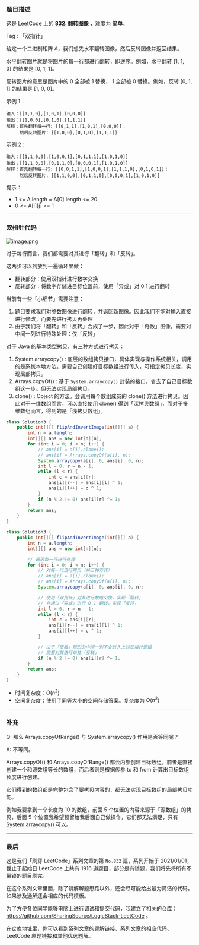 ### 题目描述

这是 LeetCode 上的 **[832. 翻转图像](https://leetcode-cn.com/problems/flipping-an-image/solution/shuang-zhi-zhen-yi-bian-chu-li-huan-you-ik0v1/)** ，难度为 **简单**。

Tag : 「双指针」



给定一个二进制矩阵 A，我们想先水平翻转图像，然后反转图像并返回结果。

水平翻转图片就是将图片的每一行都进行翻转，即逆序。例如，水平翻转 [1, 1, 0] 的结果是 [0, 1, 1]。

反转图片的意思是图片中的 0 全部被 1 替换， 1 全部被 0 替换。例如，反转 [0, 1, 1] 的结果是 [1, 0, 0]。


示例 1：
```
输入：[[1,1,0],[1,0,1],[0,0,0]]
输出：[[1,0,0],[0,1,0],[1,1,1]]
解释：首先翻转每一行: [[0,1,1],[1,0,1],[0,0,0]]；
     然后反转图片: [[1,0,0],[0,1,0],[1,1,1]]
```
示例 2：
```
输入：[[1,1,0,0],[1,0,0,1],[0,1,1,1],[1,0,1,0]]
输出：[[1,1,0,0],[0,1,1,0],[0,0,0,1],[1,0,1,0]]
解释：首先翻转每一行: [[0,0,1,1],[1,0,0,1],[1,1,1,0],[0,1,0,1]]；
     然后反转图片: [[1,1,0,0],[0,1,1,0],[0,0,0,1],[1,0,1,0]]
```

提示：
* 1 <= A.length = A[0].length <= 20
* 0 <= A[i][j] <= 1

---

### 双指针代码

![image.png](https://pic.leetcode-cn.com/1614132194-quqFdD-image.png)


对于每行而言，我们都需要对其进行「翻转」和「反转」。

这两步可以到放到一遍循环里做：
* 翻转部分：使用双指针进行数字交换
* 反转部分：将数字存储进目标位置前，使用「异或」对 0 1 进行翻转

当前有一些「小细节」需要注意：
1. 题目要求我们对参数图像进行翻转，并返回新图像。因此我们不能对输入直接进行修改，而要先进行拷贝再处理
2. 由于我们将「翻转」和「反转」合成了一步，因此对于「奇数」图像，需要对中间一列进行特殊处理：仅「反转」

对于 Java 的基本类型拷贝，有三种方式进行拷贝：
1. System.arraycopy() : 底层的数组拷贝接口，具体实现与操作系统相关，调用的是系统本地方法。需要自己创建好目标数组进行传入，可指定拷贝长度，实现局部拷贝。
2. Arrays.copyOf() : 基于 `System.arraycopy()` 封装的接口，省去了自己目标数组这一步。但无法实现局部拷贝。
3. clone() : Object 的方法。会调用每个数组成员的 clone() 方法进行拷贝。因此对于一维数组而言，可以直接使用 clone() 得到「深拷贝数组」，而对于多维数组而言，得到的是「浅拷贝数组」。


```java [] 
class Solution3 {
    public int[][] flipAndInvertImage(int[][] a) {
        int n = a.length;
        int[][] ans = new int[n][n];
        for (int i = 0; i < n; i++) {
            // ans[i] = a[i].clone(); 
            // ans[i] = Arrays.copyOf(a[i], n); 
            System.arraycopy(a[i], 0, ans[i], 0, n); 
            int l = 0, r = n - 1;
            while (l < r) {
                int c = ans[i][r];
                ans[i][r--] = ans[i][l] ^ 1;
                ans[i][l++] = c ^ 1;
            }
            if (n % 2 != 0) ans[i][r] ^= 1; 
        }
        return ans;
    }
}
```
```java []
class Solution3 {
    public int[][] flipAndInvertImage(int[][] a) {
        int n = a.length;
        int[][] ans = new int[n][n];

        // 遍历每一行进行处理
        for (int i = 0; i < n; i++) {
            // 对每一行进行拷贝（共三种方式）
            // ans[i] = a[i].clone(); 
            // ans[i] = Arrays.copyOf(a[i], n); 
            System.arraycopy(a[i], 0, ans[i], 0, n); 

            // 使用「双指针」对其进行数组交换，实现「翻转」
            // 并通过「异或」进行 0 1 翻转，实现「反转」
            int l = 0, r = n - 1;
            while (l < r) {
                int c = ans[i][r];
                ans[i][r--] = ans[i][l] ^ 1;
                ans[i][l++] = c ^ 1;
            }

            // 由于「奇数」矩形的中间一列不会进入上述双指针逻辑
            // 需要对其进行单独「反转」
            if (n % 2 != 0) ans[i][r] ^= 1; 
        }
        return ans;
    }
}
```
* 时间复杂度：$O(n^2)$
* 空间复杂度：使用了同等大小的空间存储答案。复杂度为 $O(n^2)$

***
### 补充

Q: 那么 Arrays.copyOfRange() 与 System.arraycopy() 作用是否等同呢？

A: 不等同。

Arrays.copyOf() 和 Arrays.copyOfRange() 都会内部创建目标数组。前者是直接创建一个和源数组等长的数组，而后者则是根据传参 to 和 from 计算出目标数组长度进行创建。

它们得到的数组都是完整包含了要拷贝内容的，都无法实现目标数组的局部拷贝功能。

例如我要拿到一个长度为 10 的数组，前面 5 个位置的内容来源于「源数组」的拷贝，后面 5 个位置我希望预留给我后面自己做操作，它们都无法满足，只有 System.arraycopy() 可以。

---

### 最后

这是我们「刷穿 LeetCode」系列文章的第 `No.832` 篇，系列开始于 2021/01/01，截止于起始日 LeetCode 上共有 1916 道题目，部分是有锁题，我们将先将所有不带锁的题目刷完。

在这个系列文章里面，除了讲解解题思路以外，还会尽可能给出最为简洁的代码。如果涉及通解还会相应的代码模板。

为了方便各位同学能够电脑上进行调试和提交代码，我建立了相关的仓库：https://github.com/SharingSource/LogicStack-LeetCode 。

在仓库地址里，你可以看到系列文章的题解链接、系列文章的相应代码、LeetCode 原题链接和其他优选题解。

